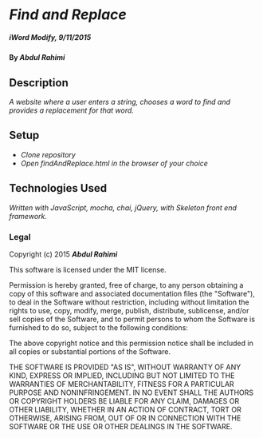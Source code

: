 # _Find and Replace_

##### _iWord Modify, 9/11/2015_

#### By _**Abdul Rahimi**_

## Description

_A website where a user enters a string, chooses a word to find and provides a replacement for that word._

## Setup

* _Clone repository_
* _Open findAndReplace.html in the browser of your choice_

## Technologies Used

_Written with JavaScript, mocha, chai, jQuery, with Skeleton front end framework._

### Legal


Copyright (c) 2015 **_Abdul Rahimi_**

This software is licensed under the MIT license.

Permission is hereby granted, free of charge, to any person obtaining a copy
of this software and associated documentation files (the "Software"), to deal
in the Software without restriction, including without limitation the rights
to use, copy, modify, merge, publish, distribute, sublicense, and/or sell
copies of the Software, and to permit persons to whom the Software is
furnished to do so, subject to the following conditions:

The above copyright notice and this permission notice shall be included in
all copies or substantial portions of the Software.

THE SOFTWARE IS PROVIDED "AS IS", WITHOUT WARRANTY OF ANY KIND, EXPRESS OR
IMPLIED, INCLUDING BUT NOT LIMITED TO THE WARRANTIES OF MERCHANTABILITY,
FITNESS FOR A PARTICULAR PURPOSE AND NONINFRINGEMENT. IN NO EVENT SHALL THE
AUTHORS OR COPYRIGHT HOLDERS BE LIABLE FOR ANY CLAIM, DAMAGES OR OTHER
LIABILITY, WHETHER IN AN ACTION OF CONTRACT, TORT OR OTHERWISE, ARISING FROM,
OUT OF OR IN CONNECTION WITH THE SOFTWARE OR THE USE OR OTHER DEALINGS IN
THE SOFTWARE.
